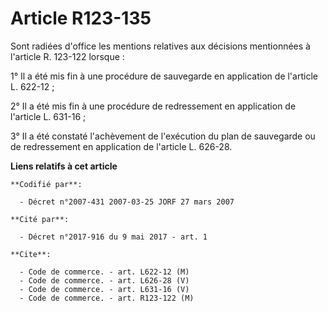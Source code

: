# Article R123-135

Sont radiées d'office les mentions relatives aux décisions mentionnées à l'article R. 123-122 lorsque :

1° Il a été mis fin à une procédure de sauvegarde en application de l'article L. 622-12 ;

2° Il a été mis fin à une procédure de redressement en application de l'article L. 631-16 ;

3° Il a été constaté l'achèvement de l'exécution du plan de sauvegarde ou de redressement en application de l'article L.
626-28.

**Liens relatifs à cet article**

	**Codifié par**:

	  - Décret n°2007-431 2007-03-25 JORF 27 mars 2007

	**Cité par**:

	  - Décret n°2017-916 du 9 mai 2017 - art. 1

	**Cite**:

	  - Code de commerce. - art. L622-12 (M)
	  - Code de commerce. - art. L626-28 (V)
	  - Code de commerce. - art. L631-16 (V)
	  - Code de commerce. - art. R123-122 (M)
